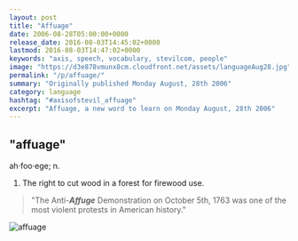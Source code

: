 ```yaml
---
layout: post
title: "Affuage"
date: 2006-08-28T05:00:00+0000
release_date: 2016-08-03T14:45:02+0000
lastmod: 2016-08-03T14:47:02+0000
keywords: "axis, speech, vocabulary, stevilcom, people"
image: "https://d3e878vmunx8cm.cloudfront.net/assets/languageAug28.jpg"
permalink: "/p/affuage/"
summary: "Originally published Monday August, 28th 2006"
category: language
hashtag: "#axisofstevil_affuage"
excerpt: "Affuage, a new word to learn on Monday August, 28th 2006"
---
```


[id_1]: https://d3e878vmunx8cm.cloudfront.net/assets/languageAug28.jpg "affuage"

## "affuage" ##

ah·foo·ege; n.

1. The right to cut wood in a forest for firewood use.
 
> "The Anti-***Affuge*** Demonstration on October 5th, 1763 was one of the most violent protests in American history."

![affuage][id_1]
